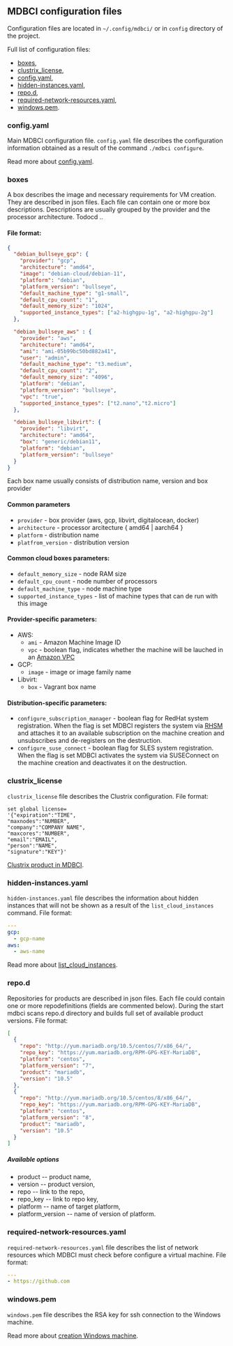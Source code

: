 ## MDBCI configuration files

Configuration files are located in `~/.config/mdbci/` or in `config` directory of the project.

Full list of configuration files:
* [boxes](#boxes),
* [clustrix_license](#clustrix_license),
* [config.yaml](#configyaml),
* [hidden-instances.yaml](#hidden-instancesyaml),
* [repo.d](#repod),
* [required-network-resources.yaml](#required-network-resourcesyaml),
* [windows.pem](#windowspem).

### config.yaml

Main MDBCI configuration file.
`config.yaml` file describes the configuration information obtained as a result of the command `./mdbci configure`.

Read more about [config.yaml](src/general_configuration/mdbci_configurations.md).

### boxes

A box describes the image and necessary requirements for VM creation. They are described in json files. Each file can contain one or more box descriptions. Descriptions are usually grouped by the provider and the processor architecture.
Todocd ..
#### File format:

```json
{
  "debian_bullseye_gcp": {
    "provider": "gcp",
    "architecture": "amd64",
    "image": "debian-cloud/debian-11",
    "platform": "debian",
    "platform_version": "bullseye",
    "default_machine_type": "g1-small",
    "default_cpu_count": "1",
    "default_memory_size": "1024",
    "supported_instance_types": ["a2-highgpu-1g", "a2-highgpu-2g"]
  },

  "debian_bullseye_aws" : {
    "provider": "aws",
    "architecture": "amd64",
    "ami": "ami-05b99bc50bd882a41",
    "user": "admin",
    "default_machine_type": "t3.medium",
    "default_cpu_count": "2",
    "default_memory_size": "4096",
    "platform": "debian",
    "platform_version": "bullseye",
    "vpc": "true",
    "supported_instance_types": ["t2.nano","t2.micro"]
  },

  "debian_bullseye_libvirt": {
    "provider": "libvirt",
    "architecture": "amd64",
    "box": "generic/debian11",
    "platform": "debian",
    "platform_version": "bullseye"
  }
}
```
Each box name usually consists of distribution name, version and box provider

#### Common parameters

* `provider` - box provider (aws, gcp, libvirt, digitalocean, docker)
* `architecture` - processor arcitecture { amd64 | aarch64 }
* `platform` - distribution name
* `platfrom_version` - distribution version

#### Common cloud boxes parameters:

* `default_memory_size` - node RAM size
* `default_cpu_count` - node number of processors
* `default_machine_type` - node machine type
* `supported_instance_types` - list of machine types that can de run with this image

#### Provider-specific parameters:

- AWS:
  * `ami` - Amazon Machine Image ID
  * `vpc` - boolean flag, indicates whether the machine will be lauched in an [Amazon VPC](https://docs.aws.amazon.com/vpc/latest/userguide/what-is-amazon-vpc.html)
- GCP:
  * `image` - image or image family name
- Libvirt:
  * `box` - Vagrant box name

#### Distribution-specific parameters:

* `configure_subscription_manager` - boolean flag for RedHat system registration. When the flag is set MDBCI registers the system via [RHSM](https://access.redhat.com/products/red-hat-subscription-management) and attaches it to an available subscription on the machine creation and unsubscribes and de-registers on the destruction.
* `configure_suse_connect` - boolean flag for SLES system registration. When the flag is set MDBCI activates the system via SUSEConnect on the machine creation and deactivates it on the destruction.


### clustrix_license

`clustrix_license` file describes the Clustrix configuration.
File format:
```
set global license=
'{"expiration":"TIME",
"maxnodes":"NUMBER",
"company":"COMPANY NAME",
"maxcores":"NUMBER",
"email":"EMAIL",
"person":"NAME",
"signature":"KEY"}'
```

[Clustrix product in MDBCI](src/products/using_clustrix_product.md).


### hidden-instances.yaml

`hidden-instances.yaml` file describes the information about hidden instances that will not be shown as a result of the `list_cloud_instances` command.
File format:
```yaml
---
gcp:
  - gcp-name
aws:
  - aws-name
```

Read more about [list_cloud_instances](src/commands/list_cloud_instances_command.md).

### repo.d

Repositories for products are described in json files.
Each file could contain one or more repodefinitions (fields are commented below).
During the start mdbci scans repo.d directory and builds full set of available product versions.
File format:
```json
[
  {
    "repo": "http://yum.mariadb.org/10.5/centos/7/x86_64/",
    "repo_key": "https://yum.mariadb.org/RPM-GPG-KEY-MariaDB",
    "platform": "centos",
    "platform_version": "7",
    "product": "mariadb",
    "version": "10.5"
  },
  {
    "repo": "http://yum.mariadb.org/10.5/centos/8/x86_64/",
    "repo_key": "https://yum.mariadb.org/RPM-GPG-KEY-MariaDB",
    "platform": "centos",
    "platform_version": "8",
    "product": "mariadb",
    "version": "10.5"
  }
]

```
##### Available options

* product -- product name,
* version -- product version,
* repo -- link to the repo,
* repo_key -- link to repo key,
* platform  -- name of target platform,
* platform_version -- name of version of platform.

### required-network-resources.yaml

`required-network-resources.yaml` file describes the list of network resources which MDBCI must check before configure a virtual machine.
File format:
```yaml
---
- https://github.com
```

### windows.pem

`windows.pem` file describes the RSA key for ssh connection to the Windows machine.

Read more about [creation Windows machine](src/virtual_machines/using_windows_machines.md).
